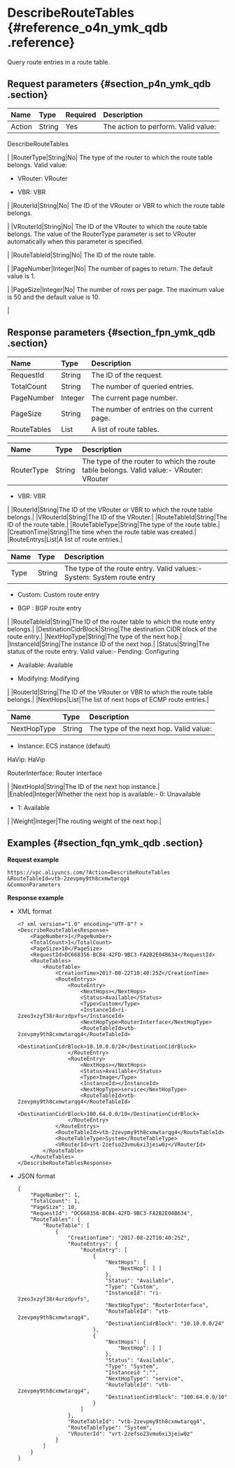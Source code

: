 # DescribeRouteTables {#reference_o4n_ymk_qdb .reference}

Query route entries in a route table.

## Request parameters {#section_p4n_ymk_qdb .section}

|Name|Type|Required|Description|
|:---|:---|:-------|:----------|
|Action|String|Yes| The action to perform. Valid value:

 DescribeRouteTables

 |
|RouterType|String|No| The type of the router to which the route table belongs. Valid value:

 -   VRouter: VRouter

-   VBR: VBR


 |
|RouterId|String|No| The ID of the VRouter or VBR to which the route table belongs.

 |
|VRouterId|String|No| The ID of the VRouter to which the route table belongs. The value of the RouterType parameter is set to VRouter automatically when this parameter is specified.

 |
|RouteTableId|String|No| The ID of the route table.

 |
|PageNumber|Integer|No| The number of pages to return. The default value is 1.

 |
|PageSize|Integer|No| The number of rows per page. The maximum value is 50 and the default value is 10.

 |

## Response parameters {#section_fpn_ymk_qdb .section}

|Name|Type|Description|
|:---|:---|:----------|
|RequestId|String|The ID of the request.|
|TotalCount|String|The number of queried entries.|
|PageNumber|Integer|The current page number.|
|PageSize|String|The number of entries on the current page.|
|RouteTables|List|A list of route tables.|

|Name|Type|Description|
|:---|:---|:----------|
|RouterType|String|The type of the router to which the route table belongs. Valid value:-   VRouter: VRouter

-   VBR: VBR


|
|RouterId|String|The ID of the VRouter or VBR to which the route table belongs.|
|VRouterId|String|The ID of the VRouter.|
|RouteTableId|String|The ID of the route table.|
|RouteTableType|String|The type of the route table.|
|CreationTime|String|The time when the route table was created.|
|RouteEntrys|List|A list of route entries.|

|Name|Type|Description|
|:---|:---|:----------|
|Type|String|The type of the route entry. Valid values:-   System: System route entry

-   Custom: Custom route entry

-   BGP : BGP route entry


|
|RouteTableId|String|The ID of the router table to which the route entry belongs.|
|DestinationCidrBlock|String|The destination CIDR block of the route entry.|
|NextHopType|String|The type of the next hop.|
|InstanceId|String|The instance ID of the next hop.|
|Status|String|The status of the route entry. Valid value:-   Pending: Configuring

-   Available: Available

-   Modifying: Modifying


|
|RouterId|String|The ID of the VRouter or VBR to which the route table belongs.|
|NextHops|List|The list of next hops of ECMP route entries.|

|Name|Type|Description|
|:---|:---|:----------|
|NextHopType|String| The type of the next hop. Valid value:

 -   Instance: ECS instance \(default\)

HaVip: HaVip

RouterInterface: Router interface


 |
|NextHopId|String|The ID of the next hop instance.|
|Enabled|Integer|Whether the next hop is available:-   0: Unavailable

-   1: Available


|
|Weight|Integer|The routing weight of the next hop.|

## Examples {#section_fqn_ymk_qdb .section}

**Request example**

```
https://vpc.aliyuncs.com/?Action=DescribeRouteTables
&RouteTableId=vtb-2zevpmy9th8cxmwtarqg4
&CommonParameters
```

**Response example**

-   XML format

    ```
    <? xml version="1.0" encoding="UTF-8"? >
    <DescribeRouteTablesResponse>
    	<PageNumber>1</PageNumber>
    	<TotalCount>1</TotalCount>
    	<PageSize>10</PageSize>
    	<RequestId>DC668356-BCB4-42FD-9BC3-FA2B2E04B634</RequestId>
    	<RouteTables>
    		<RouteTable>
    			<CreationTime>2017-08-22T10:40:25Z</CreationTime>
    			<RouteEntrys>
    				<RouteEntry>
    					<NextHops></NextHops>
    					<Status>Available</Status>
    					<Type>Custom</Type>
    					<InstanceId>ri-2zeo3xzyf38r4urzdpvfs</InstanceId>
    					<NextHopType>RouterInterface</NextHopType>
    					<RouteTableId>vtb-2zevpmy9th8cxmwtarqg4</RouteTableId>
    					<DestinationCidrBlock>10.10.0.0/24</DestinationCidrBlock>
    				</RouteEntry>
    				<RouteEntry>
    					<NextHops></NextHops>
    					<Status>Available</Status>
    					<Type>Image</Type>
    					<InstanceId></InstanceId>
    					<NextHopType>service</NextHopType>
    					<RouteTableId>vtb-2zevpmy9th8cxmwtarqg4</RouteTableId>
    					<DestinationCidrBlock>100.64.0.0/10</DestinationCidrBlock>
    				</RouteEntry>
    			</RouteEntrys>
    			<RouteTableId>vtb-2zevpmy9th8cxmwtarqg4</RouteTableId>
    			<RouteTableType>System</RouteTableType>
    			<VRouterId>vrt-2zefso23vmu6xi3jeiw0z</VRouterId>
    		</RouteTable>
    	</RouteTables>
    </DescribeRouteTablesResponse>
    ```

-   JSON format

    ```
    {
        "PageNumber": 1, 
        "TotalCount": 1, 
        "PageSize": 10, 
        "RequestId": "DC668356-BCB4-42FD-9BC3-FA2B2E04B634", 
        "RouteTables": {
            "RouteTable": [
                {
                    "CreationTime": "2017-08-22T10:40:25Z", 
                    "RouteEntrys": {
                        "RouteEntry": [
                            {
                                "NextHops": {
                                    "NextHop": [ ]
                                }, 
                                "Status": "Available", 
                                "Type": "Custom", 
                                "InstanceId": "ri-2zeo3xzyf38r4urzdpvfs", 
                                "NextHopType": "RouterInterface", 
                                "RouteTableId": "vtb-2zevpmy9th8cxmwtarqg4", 
                                "DestinationCidrBlock": "10.10.0.0/24"
                            }, 
                            {
                                "NextHops": {
                                    "NextHop": [ ]
                                }, 
                                "Status": "Available", 
                                "Type": "System", 
                                "Instanceid ":"", 
                                "NextHopType": "service", 
                                "RouteTableId": "vtb-2zevpmy9th8cxmwtarqg4", 
                                "DestinationCidrBlock": "100.64.0.0/10"
                            }
                        ]
                    }, 
                    "RouteTableId": "vtb-2zevpmy9th8cxmwtarqg4", 
                    "RouteTableType": "System", 
                    "VRouterId": "vrt-2zefso23vmu6xi3jeiw0z"
                }
            ]
        }
    }
    ```


